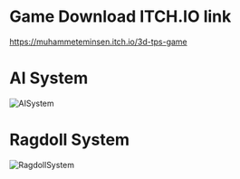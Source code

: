 # Game Download ITCH.IO link
https://muhammeteminsen.itch.io/3d-tps-game


# AI System
![AISystem](https://github.com/muhammeteminsen/3DTPS/assets/116170392/ab569665-c1d5-4ee4-b25f-975cf70e9d68)
# Ragdoll System
![RagdollSystem](https://github.com/muhammeteminsen/3DTPS/assets/116170392/01ae9420-e64e-4f59-8f71-31b5452b23d9)
